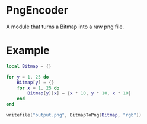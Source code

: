 # PngEncoder
A module that turns a Bitmap into a raw png file.

# Example
```lua
local Bitmap = {}

for y = 1, 25 do
    Bitmap[y] = {}
    for x = 1, 25 do
        Bitmap[y][x] = {x * 10, y * 10, x * 10}
    end
end

writefile("output.png", BitmapToPng(Bitmap, "rgb"))
```
